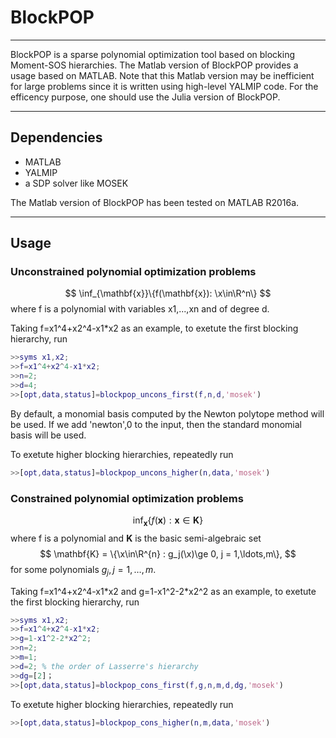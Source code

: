 # BlockPOP
***
BlockPOP is a sparse polynomial optimization tool based on blocking Moment-SOS hierarchies. The Matlab version of BlockPOP provides a usage based on MATLAB. Note that this Matlab version may be inefficient for large problems since it is written using high-level YALMIP code. For the efficency purpose, one should use the Julia version of BlockPOP.
***
## Dependencies
- MATLAB
- YALMIP
- a SDP solver like MOSEK

The Matlab version of BlockPOP has been tested on MATLAB R2016a.
***
## Usage
### Unconstrained polynomial optimization problems
$$
\inf_{\mathbf{x}}\{f(\mathbf{x}): \x\in\R^n\}
$$
where f is a polynomial with variables x1,...,xn and of degree d.

Taking f=x1^4+x2^4-x1\*x2 as an example, to exetute the first blocking hierarchy, run

```matlab
>>syms x1,x2;
>>f=x1^4+x2^4-x1*x2;
>>n=2;
>>d=4;
>>[opt,data,status]=blockpop_uncons_first(f,n,d,'mosek')
```

By default, a monomial basis computed by the Newton polytope method will be used. If we add 'newton',0 to the input, then the standard monomial basis will be used.

To exetute higher blocking hierarchies, repeatedly run

```matlab
>>[opt,data,status]=blockpop_uncons_higher(n,data,'mosek')
```

### Constrained polynomial optimization problems
$$
\inf_{\mathbf{x}}\{f(\mathbf{x}) : \mathbf{x}\in\mathbf{K}\}
$$
where f is a polynomial and $\mathbf{K}$ is the basic semi-algebraic set
$$
\mathbf{K} = \{\x\in\R^{n} : g_j(\x)\ge 0, j = 1,\ldots,m\},
$$
for some polynomials $g_j, j = 1,\ldots,m.$

Taking f=x1^4+x2^4-x1\*x2 and g=1-x1^2-2\*x2^2 as an example, to exetute the first blocking hierarchy, run

```matlab
>>syms x1,x2;
>>f=x1^4+x2^4-x1*x2;
>>g=1-x1^2-2*x2^2;
>>n=2;
>>m=1;
>>d=2; % the order of Lasserre's hierarchy
>>dg=[2]；
>>[opt,data,status]=blockpop_cons_first(f,g,n,m,d,dg,'mosek')
```


To exetute higher blocking hierarchies, repeatedly run

```matlab
>>[opt,data,status]=blockpop_cons_higher(n,m,data,'mosek')
```
